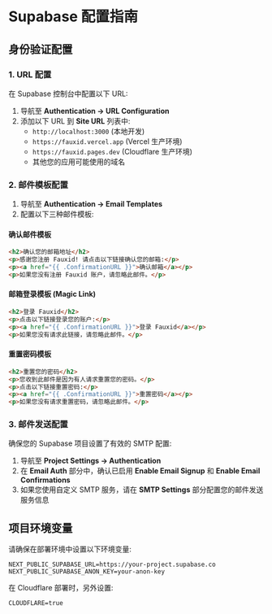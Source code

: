 # Supabase 配置指南

## 身份验证配置

### 1. URL 配置

在 Supabase 控制台中配置以下 URL:

1. 导航至 **Authentication → URL Configuration**
2. 添加以下 URL 到 **Site URL** 列表中:
   - `http://localhost:3000` (本地开发)
   - `https://fauxid.vercel.app` (Vercel 生产环境)
   - `https://fauxid.pages.dev` (Cloudflare 生产环境)
   - 其他您的应用可能使用的域名

### 2. 邮件模板配置

1. 导航至 **Authentication → Email Templates**
2. 配置以下三种邮件模板:

#### 确认邮件模板

```html
<h2>确认您的邮箱地址</h2>
<p>感谢您注册 Fauxid! 请点击以下链接确认您的邮箱:</p>
<p><a href="{{ .ConfirmationURL }}">确认邮箱</a></p>
<p>如果您没有注册 Fauxid 账户，请忽略此邮件。</p>
```

#### 邮箱登录模板 (Magic Link)

```html
<h2>登录 Fauxid</h2>
<p>点击以下链接登录您的账户:</p>
<p><a href="{{ .ConfirmationURL }}">登录 Fauxid</a></p>
<p>如果您没有请求此链接，请忽略此邮件。</p>
```

#### 重置密码模板

```html
<h2>重置您的密码</h2>
<p>您收到此邮件是因为有人请求重置您的密码。</p>
<p>点击以下链接重置密码:</p>
<p><a href="{{ .ConfirmationURL }}">重置密码</a></p>
<p>如果您没有请求重置密码，请忽略此邮件。</p>
```

### 3. 邮件发送配置

确保您的 Supabase 项目设置了有效的 SMTP 配置:

1. 导航至 **Project Settings → Authentication**
2. 在 **Email Auth** 部分中，确认已启用 **Enable Email Signup** 和 **Enable Email Confirmations**
3. 如果您使用自定义 SMTP 服务，请在 **SMTP Settings** 部分配置您的邮件发送服务信息

## 项目环境变量

请确保在部署环境中设置以下环境变量:

```
NEXT_PUBLIC_SUPABASE_URL=https://your-project.supabase.co
NEXT_PUBLIC_SUPABASE_ANON_KEY=your-anon-key
```

在 Cloudflare 部署时，另外设置:

```
CLOUDFLARE=true
```
